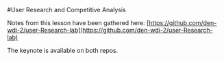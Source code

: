 #User Research and Competitive Analysis

Notes from this lesson have been gathered here: [https://github.com/den-wdi-2/user-Research-lab](https://github.com/den-wdi-2/user-Research-lab)

The keynote is available on both repos.